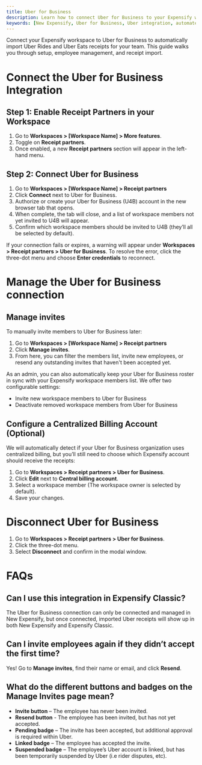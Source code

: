 ```yaml
---
title: Uber for Business
description: Learn how to connect Uber for Business to your Expensify workspace, invite employees, and automate receipt collection for Uber Rides and Uber Eats.
keywords: [New Expensify, Uber for Business, Uber integration, automate Uber receipts, connect Uber to Expensify, U4B, Uber Eats, Uber Rides, receipt automation]
---
```


<div id="new-expensify" markdown="1">

Connect your Expensify workspace to Uber for Business to automatically import Uber Rides and Uber Eats receipts for your team. This guide walks you through setup, employee management, and receipt import.

# Connect the Uber for Business Integration

## Step 1: Enable Receipt Partners in your Workspace
1. Go to **Workspaces > [Workspace Name] > More features**.
2. Toggle on **Receipt partners**.
3. Once enabled, a new **Receipt partners** section will appear in the left-hand menu.

## Step 2: Connect Uber for Business
1. Go to **Workspaces > [Workspace Name] > Receipt partners**
3. Click **Connect** next to Uber for Business.
4. Authorize or create your Uber for Business (U4B) account in the new browser tab that opens.
5. When complete, the tab will close, and a list of workspace members not yet invited to U4B will appear.
6. Confirm which workspace members should be invited to U4B (they’ll all be selected by default).

If your connection fails or expires, a warning will appear under **Workspaces > Receipt partners > Uber for Business**. To resolve the error, click the three-dot menu and choose **Enter credentials** to reconnect.

# Manage the Uber for Business connection

## Manage invites

To manually invite members to Uber for Business later:

1. Go to **Workspaces > [Workspace Name] > Receipt partners**
2. Click **Manage invites**.
3. From here, you can filter the members list, invite new employees, or resend any outstanding invites that haven't been accepted yet.

As an admin, you can also automatically keep your Uber for Business roster in sync with your Expensify workspace members list. We offer two configurable settings:

- Invite new workspace members to Uber for Business
- Deactivate removed workspace members from Uber for Business

## Configure a Centralized Billing Account (Optional)

We will automatically detect if your Uber for Business organization uses centralized billing, but you’ll still need to choose which Expensify account should receive the receipts:

1. Go to **Workspaces > Receipt partners > Uber for Business**.
2. Click **Edit** next to **Central billing account**.
3. Select a workspace member (The workspace owner is selected by default).
4. Save your changes.

# Disconnect Uber for Business

1. Go to **Workspaces > Receipt partners > Uber for Business**.
2. Click the three-dot menu.
3. Select **Disconnect** and confirm in the modal window.


# FAQs

## Can I use this integration in Expensify Classic?
The Uber for Business connection can only be connected and managed in New Expensify, but once connected, imported Uber receipts will show up in both New Expensify and Expensify Classic.

## Can I invite employees again if they didn’t accept the first time?
Yes! Go to **Manage invites**, find their name or email, and click **Resend**.

## What do the different buttons and badges on the Manage Invites page mean?
- **Invite button** – The employee has never been invited.
- **Resend button** - The employee has been invited, but has not yet accepted.
- **Pending badge** – The invite has been accepted, but additional approval is required within Uber.
- **Linked badge** – The employee has accepted the invite.
- **Suspended badge** – The employee’s Uber account is linked, but has been temporarily suspended by Uber (i.e rider disputes, etc). 

</div>
